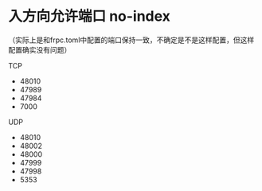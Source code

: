 # 入方向允许端口 no-index

（实际上是和frpc.toml中配置的端口保持一致，不确定是不是这样配置，但这样配置确实没有问题）

TCP

- 48010
- 47989
- 47984
- 7000

UDP

- 48010
- 48002
- 48000
- 47999
- 47998
- 5353